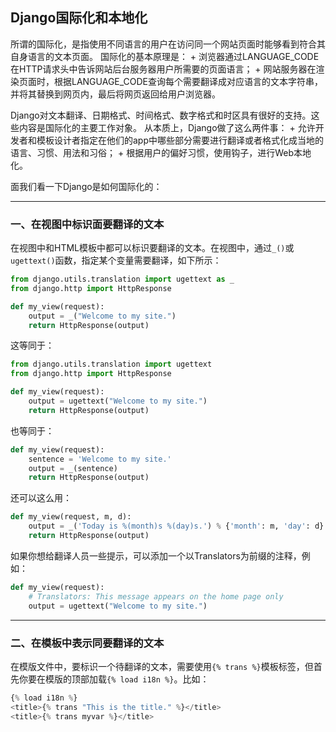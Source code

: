 ## Django国际化和本地化

所谓的国际化，是指使用不同语言的用户在访问同一个网站页面时能够看到符合其自身语言的文本页面。
国际化的基本原理是：
    + 浏览器通过LANGUAGE_CODE在HTTP请求头中告诉网站后台服务器用户所需要的页面语言；
    + 网站服务器在渲染页面时，根据LANGUAGE_CODE查询每个需要翻译成对应语言的文本字符串，并将其替换到网页内，最后将网页返回给用户浏览器。

Django对文本翻译、日期格式、时间格式、数字格式和时区具有很好的支持。这些内容是国际化的主要工作对象。
从本质上，Django做了这么两件事：
    + 允许开发者和模板设计者指定在他们的app中哪些部分需要进行翻译或者格式化成当地的语言、习惯、用法和习俗；
    + 根据用户的偏好习惯，使用钩子，进行Web本地化。
    
面我们看一下Django是如何国际化的：

---

### 一、在视图中标识面要翻译的文本

在视图中和HTML模板中都可以标识要翻译的文本。在视图中，通过`_()`或`ugettext()`函数，指定某个变量需要翻译，如下所示：
```python
from django.utils.translation import ugettext as _
from django.http import HttpResponse

def my_view(request):
    output = _("Welcome to my site.")
    return HttpResponse(output)
```
这等同于：
```python
from django.utils.translation import ugettext
from django.http import HttpResponse

def my_view(request):
    output = ugettext("Welcome to my site.")
    return HttpResponse(output)
```
也等同于：
```python
def my_view(request):
    sentence = 'Welcome to my site.'
    output = _(sentence)
    return HttpResponse(output)
```
还可以这么用：
```python
def my_view(request, m, d):
    output = _('Today is %(month)s %(day)s.') % {'month': m, 'day': d}
    return HttpResponse(output)
```
如果你想给翻译人员一些提示，可以添加一个以Translators为前缀的注释，例如：
```python
def my_view(request):
    # Translators: This message appears on the home page only
    output = ugettext("Welcome to my site.")
```

---

### 二、在模板中表示同要翻译的文本

在模版文件中，要标识一个待翻译的文本，需要使用`{% trans %}`模板标签，但首先你要在模版的顶部加载`{% load i18n %}`。比如：
```python
{% load i18n %}
<title>{% trans "This is the title." %}</title>
<title>{% trans myvar %}</title>
```